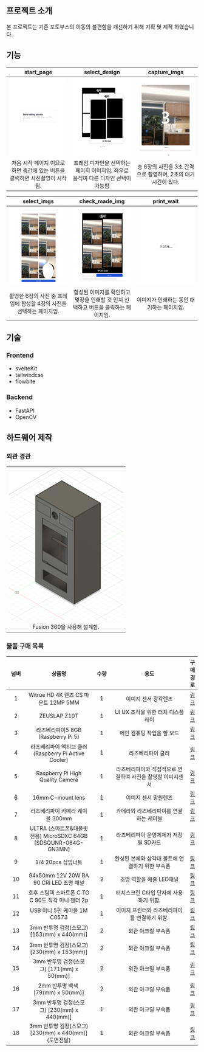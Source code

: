 
<style>
    td{
        text-align: center;
    }
</style>


## 프로젝트 소개
본 프로젝트는 기존 포토부스의 이동의 불편함을 개선하기 위해 기획 및 제작 하였습니다.


## 기능

<table>
  <thead>
    <tr>
      <th style="width: calc(100% / 3);">start_page</th>
      <th style="width: calc(100% / 3);">select_design</th>
      <th style="width: calc(100% / 3);">capture_imgs</th>
    </tr>
  </thead>
  <tbody>
    <tr>
      <td class=""><img src="/readme_img//start_page.png" width="300px"></td>
      <td><img src="/readme_img///select_design.png" width="300px"></td>
      <td><img src="/readme_img//capture_imgs.gif" width="300px"></td>
    </tr>
    <tr>
      <td>처음 시작 페이지 이므로 화면 중간에 있는 버튼을 클릭하면 사진촬영이 시작됨.</td>
      <td>프레임 디자인을 선택하는 페이지 이미지임. 좌우로 움직여 다른 디자인 선택이 가능함</td>
      <td>총 6장의 사진을 3초 간격으로 촬영하며, 2초의 대기 시간이 있다.</td>
    </tr>
  </tbody>
</table>

<table>
  <thead>
    <tr>
      <th style="width: calc(100% / 3);">select_imgs</th>
      <th style="width: calc(100% / 3);">check_made_img</th>
      <th style="width: calc(100% / 3);">print_wait</th>
    </tr>
  </thead>
  <tbody>
    <tr>
      <td><img src="/readme_img//select_imgs.png" width="300px"></td>
      <td><img src="/readme_img///check_made_img.png" width="300px"></td>
      <td><img src="/readme_img//print_wait.png" width="300px"></td>
    </tr>
    <tr>
      <td>촬영한 6장의 사진 중 프레임에 합성할 4장의 사진을 선택하는 페이지임.</td>
      <td>합성된 이미지를 확인하고 몇장을 인쇄할 것 인지 선택하고 버튼을 클릭하는 페이지임.</td>
      <td>이미지가 인쇄하는 동안 대기하는 페이지임.</td>
    </tr>
  </tbody>
</table>


## 기술

### Frontend
- svelteKit
- tailwindcss
- flowbite

### Backend
- FastAPI
- OpenCV

## 하드웨어 제작

### 외관 경관
<table>
  <tbody>
    <tr>
      <td><img src="/readme_img//obj_img.png" width="300px"></td>
    </tr>
    <tr>
      <td>Fusion 360을 사용해 설계함.</td>
    </tr>
  </tbody>
</table>

### 물품 구매 목록
<table>
  <thead>
    <tr>
      <th style="width: 10%;">넘버</th>
      <th style="width: 35%">상품명</th>
      <th style="width: 10%">수량</th>
      <th style="width: 40%">용도</th>
      <th style="width: 5%">구매경로</th>
    </tr>
  </thead>
  <tbody>
    <tr>
      <td>1</td>
      <td>Witrue HD 4K 렌즈 CS 마운트 12MP 5MM</td>
      <td>1</td>
      <td>이미지 센서 광각렌즈</td>
      <td><a href="https://ko.aliexpress.com/item/1005004817099124.html?spm=a2g0o.order_list.order_list_main.5.44ec140fqnkfDq&gatewayAdapt=glo2kor" >링크</a></td>
    </tr>
    <tr>
      <td>2</td>
      <td>ZEUSLAP Z10T</td>
      <td>1</td>
      <td>UI UX 조작을 위한 터치 디스플레이</td>
      <td><a href="https://ko.aliexpress.com/item/1005005927975071.html?spm=a2g0o.order_list.order_list_main.10.44ec140fqnkfDq&gatewayAdapt=glo2kor" >링크</a></td>
    </tr>
    <tr>
      <td>3</td>
      <td>라즈베리파이5 8GB (Raspberry Pi 5)</td>
      <td>1</td>
      <td>메인 컴퓨팅 작업을 할 보드</td>
      <td><a href="https://www.eleparts.co.kr/goods/view?no=13323153#goodContent_7" >링크</a></td>
    </tr>
    <tr>
      <td>4</td>
      <td>라즈베리파이 액티브 쿨러 (Raspberry Pi Active Cooler)</td>
      <td>1</td>
      <td>라즈베리파이 쿨러</td>
      <td><a href="https://www.eleparts.co.kr/goods/view?no=13535082" >링크</a></td>
    </tr>
    <tr>
      <td>5</td>
      <td>Raspberry Pi High Quality Camera</td>
      <td>1</td>
      <td>라즈베리파이와 직접적으로 연결하여 사진을 촬영할 이미지센서</td>
      <td><a href="https://www.eleparts.co.kr/goods/view?no=9471110" >링크</a></td>
    </tr>
    <tr>
      <td>6</td>
      <td>16mm C-mount lens</td>
      <td>1</td>
      <td>이미지 센서 망원렌즈</td>
      <td><a href="https://www.eleparts.co.kr/goods/view?no=9546893#goodContent_1" >링크</a></td>
    </tr>
    <tr>
      <td>7</td>
      <td>라즈베리파이 카메라 케이블 300mm</td>
      <td>1</td>
      <td>카메라와 라즈베리파이를 연결하는 케이블</td>
      <td><a href="https://www.eleparts.co.kr/goods/view?no=13535083#goodContent_2" >링크</a></td>
    </tr>
    <tr>
      <td>8</td>
      <td>ULTRA (스마트폰&태블릿전용) MicroSDXC 64GB [SDSQUNR-064G-GN3MN]</td>
      <td>1</td>
      <td>라즈베리파이 운영체제가 저장될 SD카드</td>
      <td><a href="https://www.eleparts.co.kr/goods/view?no=9736911" >링크</a></td>
    </tr>
    <tr>
      <td>9</td>
      <td>1/4 20pcs 삽입너트</td>
      <td>1</td>
      <td>완성된 본체와 삼각대 볼트에 연결하기 위한 부속품</td>
      <td><a href="https://ko.aliexpress.com/item/1005005220715165.html?spm=a2g0o.order_list.order_list_main.5.1d94140fACVFI2&gatewayAdapt=glo2kor" >링크</a></td>
    </tr>
    <tr>
      <td>10</td>
      <td>94x50mm 12V 20W RA 90 CRI LED 조명 패널</td>
      <td>2</td>
      <td>조명 역할을 해줄 LED패널</td>
      <td><a href="https://ko.aliexpress.com/item/1005002074669678.html?spm=a2g0o.order_detail.order_detail_item.4.6ae05ccdnX7X1e&gatewayAdapt=glo2kor" >링크</a></td>
    </tr>
    <tr>
      <td>11</td>
      <td>호후 스팀덱 스마트폰 C TO C 90도 직각 미니 젠더 2p</td>
      <td>1</td>
      <td>터치스크린 C타입 단자에 사용하기 위함.</td>
      <td><a href="https://smartstore.naver.com/amnet/products/8757468455?NaPm=ct%3Dlz70x64p%7Cci%3Dcheckout%7Ctr%3Dppc%7Ctrx%3Dnull%7Chk%3D7aaee4897a0276444902bfbcce34fe559259bffc" >링크</a></td>
    </tr>
    <tr>
      <td>12</td>
      <td>USB 미니 5핀 케이블 1M C0573</td>
      <td>1</td>
      <td>이미지 프린터와 라즈베리파이를 연결하기 위함.</td>
      <td><a href="https://smartstore.naver.com/amnet/products/8757468455?NaPm=ct%3Dlz70x64p%7Cci%3Dcheckout%7Ctr%3Dppc%7Ctrx%3Dnull%7Chk%3D7aaee4897a0276444902bfbcce34fe559259bffc" >링크</a></td>
    </tr>
    <tr>
      <td>13</td>
      <td>3mm 반투명 검정(스모그) [153(mm) x 440(mm)]</td>
      <td>2</td>
      <td>외관 아크릴 부속품</td>
      <td><a href="https://www.akobigs.com/shop/goods/goods_view.php?inflow=naverCheckout&goodsno=27912&NaPm=ct%3Dlz71bze9%7Cci%3Dcheckout%7Ctr%3Dppc%7Ctrx%3Dnull%7Chk%3D3319a83fb897ac9e5f6eb1270a6aa9d94302d42a" >링크</a></td>
    </tr>
    <tr>
      <td>14</td>
      <td>3mm 반투명 검정(스모그)[230(mm) x 153(mm)]</td>
      <td>2</td>
      <td>외관 아크릴 부속품</td>
      <td><a href="https://www.akobigs.com/shop/goods/goods_view.php?inflow=naverCheckout&goodsno=27912&NaPm=ct%3Dlz71bze9%7Cci%3Dcheckout%7Ctr%3Dppc%7Ctrx%3Dnull%7Chk%3D3319a83fb897ac9e5f6eb1270a6aa9d94302d42a" >링크</a></td>
    </tr>
    <tr>
      <td>15</td>
      <td>3mm 반투명 검정(스모그) [171(mm) x 50(mm)]</td>
      <td>2</td>
      <td>외관 아크릴 부속품</td>
      <td><a href="https://www.akobigs.com/shop/goods/goods_view.php?inflow=naverCheckout&goodsno=27912&NaPm=ct%3Dlz71bze9%7Cci%3Dcheckout%7Ctr%3Dppc%7Ctrx%3Dnull%7Chk%3D3319a83fb897ac9e5f6eb1270a6aa9d94302d42a" >링크</a></td>
    </tr>
    <tr>
      <td>16</td>
      <td>2mm 반투명 백색  [79(mm) x 50(mm)]</td>
      <td>2</td>
      <td>외관 아크릴 부속품</td>
      <td><a href="https://www.akobigs.com/shop/goods/goods_view.php?inflow=naverCheckout&goodsno=27912&NaPm=ct%3Dlz71bze9%7Cci%3Dcheckout%7Ctr%3Dppc%7Ctrx%3Dnull%7Chk%3D3319a83fb897ac9e5f6eb1270a6aa9d94302d42a" >링크</a></td>
    </tr>
    <tr>
      <td>17</td>
      <td>3mm 반투명 검정(스모그) [230(mm) x 440(mm)]</td>
      <td>1</td>
      <td>외관 아크릴 부속품</td>
      <td><a href="https://www.akobigs.com/shop/goods/goods_view.php?inflow=naverCheckout&goodsno=27912&NaPm=ct%3Dlz71bze9%7Cci%3Dcheckout%7Ctr%3Dppc%7Ctrx%3Dnull%7Chk%3D3319a83fb897ac9e5f6eb1270a6aa9d94302d42a" >링크</a></td>
    </tr>
    <tr>
      <td>18</td>
      <td>3mm 반투명 검정(스모그) [230(mm) x 440(mm)](도면전달)</td>
      <td>1</td>
      <td>외관 아크릴 부속품</td>
      <td><a href="https://www.akobigs.com/shop/goods/goods_view.php?inflow=naverCheckout&goodsno=25555&NaPm=ct%3Dlz71bj6f%7Cci%3Dcheckout%7Ctr%3Dppc%7Ctrx%3Dnull%7Chk%3D2745a5cd976a8510fc84692e902cd65f79c7b6e8" >링크</a></td>
    </tr>
</table>